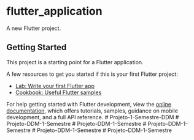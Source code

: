 # flutter_application

A new Flutter project.

## Getting Started

This project is a starting point for a Flutter application.

A few resources to get you started if this is your first Flutter project:

- [Lab: Write your first Flutter app](https://docs.flutter.dev/get-started/codelab)
- [Cookbook: Useful Flutter samples](https://docs.flutter.dev/cookbook)

For help getting started with Flutter development, view the
[online documentation](https://docs.flutter.dev/), which offers tutorials,
samples, guidance on mobile development, and a full API reference.
#   P r o j e t o - 1 - S e m e s t r e - D D M  
 #   P r o j e t o - D D M - 1 - S e m e s t r e  
 #   P r o j e t o - D D M - 1 - S e m e s t r e  
 #   P r o j e t o - D D M - 1 - S e m e s t r e  
 #   P r o j e t o - D D M - 1 - S e m e s t r e  
 #   P r o j e t o - D D M - 1 - S e m e s t r e  
 